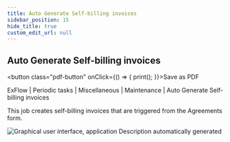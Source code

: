 ```yaml
---
title: Auto Generate Self-billing invoices
sidebar_position: 15
hide_title: true
custom_edit_url: null
---
```

## Auto Generate Self-billing invoices 
<button class="pdf-button" onClick={() => { print(); }}>Save as PDF</button>

ExFlow \| Periodic tasks \| Miscellaneous \| Maintenance \| Auto Generate Self-billing invoices

This job creates self-billing invoices that are triggered from the Agreements form.

![Graphical user interface, application Description automatically generated](@site/static/img/media/image136.png)

